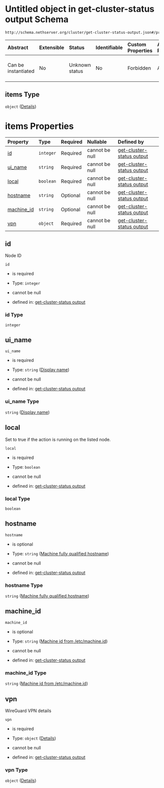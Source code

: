 # Untitled object in get-cluster-status output Schema

```txt
http://schema.nethserver.org/cluster/get-cluster-status-output.json#/properties/nodes/items
```



| Abstract            | Extensible | Status         | Identifiable | Custom Properties | Additional Properties | Access Restrictions | Defined In                                                                                        |
| :------------------ | :--------- | :------------- | :----------- | :---------------- | :-------------------- | :------------------ | :------------------------------------------------------------------------------------------------ |
| Can be instantiated | No         | Unknown status | No           | Forbidden         | Allowed               | none                | [get-cluster-status-output.json\*](cluster/get-cluster-status-output.json "open original schema") |

## items Type

`object` ([Details](get-cluster-status-output-properties-nodes-items.md))

# items Properties

| Property                   | Type      | Required | Nullable       | Defined by                                                                                                                                                                                                                                     |
| :------------------------- | :-------- | :------- | :------------- | :--------------------------------------------------------------------------------------------------------------------------------------------------------------------------------------------------------------------------------------------- |
| [id](#id)                  | `integer` | Required | cannot be null | [get-cluster-status output](get-cluster-status-output-properties-nodes-items-properties-id.md "http://schema.nethserver.org/cluster/get-cluster-status-output.json#/properties/nodes/items/properties/id")                                     |
| [ui\_name](#ui_name)       | `string`  | Required | cannot be null | [get-cluster-status output](get-cluster-status-output-properties-nodes-items-properties-display-name.md "http://schema.nethserver.org/cluster/get-cluster-status-output.json#/properties/nodes/items/properties/ui_name")                      |
| [local](#local)            | `boolean` | Required | cannot be null | [get-cluster-status output](get-cluster-status-output-properties-nodes-items-properties-local.md "http://schema.nethserver.org/cluster/get-cluster-status-output.json#/properties/nodes/items/properties/local")                               |
| [hostname](#hostname)      | `string`  | Optional | cannot be null | [get-cluster-status output](get-cluster-status-output-properties-nodes-items-properties-machine-fully-qualified-hostname.md "http://schema.nethserver.org/cluster/get-cluster-status-output.json#/properties/nodes/items/properties/hostname") |
| [machine\_id](#machine_id) | `string`  | Optional | cannot be null | [get-cluster-status output](get-cluster-status-output-properties-nodes-items-properties-machine-id-from-etcmachineid.md "http://schema.nethserver.org/cluster/get-cluster-status-output.json#/properties/nodes/items/properties/machine_id")   |
| [vpn](#vpn)                | `object`  | Required | cannot be null | [get-cluster-status output](get-cluster-status-output-properties-nodes-items-properties-vpn.md "http://schema.nethserver.org/cluster/get-cluster-status-output.json#/properties/nodes/items/properties/vpn")                                   |

## id

Node ID

`id`

* is required

* Type: `integer`

* cannot be null

* defined in: [get-cluster-status output](get-cluster-status-output-properties-nodes-items-properties-id.md "http://schema.nethserver.org/cluster/get-cluster-status-output.json#/properties/nodes/items/properties/id")

### id Type

`integer`

## ui\_name



`ui_name`

* is required

* Type: `string` ([Display name](get-cluster-status-output-properties-nodes-items-properties-display-name.md))

* cannot be null

* defined in: [get-cluster-status output](get-cluster-status-output-properties-nodes-items-properties-display-name.md "http://schema.nethserver.org/cluster/get-cluster-status-output.json#/properties/nodes/items/properties/ui_name")

### ui\_name Type

`string` ([Display name](get-cluster-status-output-properties-nodes-items-properties-display-name.md))

## local

Set to true if the action is running on the listed node.

`local`

* is required

* Type: `boolean`

* cannot be null

* defined in: [get-cluster-status output](get-cluster-status-output-properties-nodes-items-properties-local.md "http://schema.nethserver.org/cluster/get-cluster-status-output.json#/properties/nodes/items/properties/local")

### local Type

`boolean`

## hostname



`hostname`

* is optional

* Type: `string` ([Machine fully qualified hostname](get-cluster-status-output-properties-nodes-items-properties-machine-fully-qualified-hostname.md))

* cannot be null

* defined in: [get-cluster-status output](get-cluster-status-output-properties-nodes-items-properties-machine-fully-qualified-hostname.md "http://schema.nethserver.org/cluster/get-cluster-status-output.json#/properties/nodes/items/properties/hostname")

### hostname Type

`string` ([Machine fully qualified hostname](get-cluster-status-output-properties-nodes-items-properties-machine-fully-qualified-hostname.md))

## machine\_id



`machine_id`

* is optional

* Type: `string` ([Machine id from /etc/machine.id](get-cluster-status-output-properties-nodes-items-properties-machine-id-from-etcmachineid.md))

* cannot be null

* defined in: [get-cluster-status output](get-cluster-status-output-properties-nodes-items-properties-machine-id-from-etcmachineid.md "http://schema.nethserver.org/cluster/get-cluster-status-output.json#/properties/nodes/items/properties/machine_id")

### machine\_id Type

`string` ([Machine id from /etc/machine.id](get-cluster-status-output-properties-nodes-items-properties-machine-id-from-etcmachineid.md))

## vpn

WireGuard VPN details

`vpn`

* is required

* Type: `object` ([Details](get-cluster-status-output-properties-nodes-items-properties-vpn.md))

* cannot be null

* defined in: [get-cluster-status output](get-cluster-status-output-properties-nodes-items-properties-vpn.md "http://schema.nethserver.org/cluster/get-cluster-status-output.json#/properties/nodes/items/properties/vpn")

### vpn Type

`object` ([Details](get-cluster-status-output-properties-nodes-items-properties-vpn.md))

